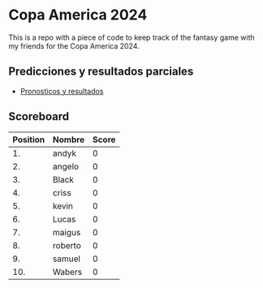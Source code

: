 # Copa America 2024

This is a repo with a piece of code to keep track of the fantasy game with my friends for the Copa America 2024.

## Predicciones y resultados parciales
- [Pronosticos y resultados](https://github.com/dasoto/polla/blob/main/master_plan.csv)
## Scoreboard

| Position | Nombre | Score |
| -------- | ------ | ----- |
|1. | andyk | 0 |
|2. | angelo | 0 |
|3. | Black | 0 |
|4. | criss | 0 |
|5. | kevin | 0 |
|6. | Lucas | 0 |
|7. | maigus | 0 |
|8. | roberto | 0 |
|9. | samuel | 0 |
|10. | Wabers | 0 |
